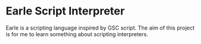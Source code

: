 # Earle Script Interpreter
Earle is a scripting language inspired by GSC script. The aim of this project is for me to learn something about scripting interpreters.
